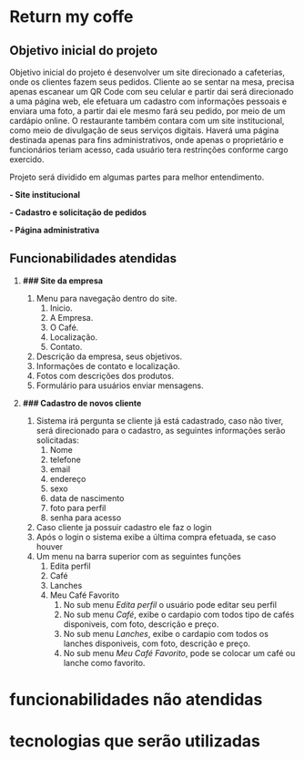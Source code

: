 # Return my coffe

## Objetivo inicial do projeto

Objetivo inicial do projeto é desenvolver um site direcionado a cafeterias, onde os clientes fazem seus pedidos.
Cliente ao se sentar na mesa, precisa apenas escanear um QR Code com seu celular e partir dai será direcionado a uma página web, ele efetuara um cadastro com informações pessoais e enviara uma foto, a partir dai ele mesmo fará seu pedido, por meio de um cardápio online.
O restaurante também contara com um site institucional, como meio de divulgação de seus serviços digitais.
Haverá uma página destinada apenas para fins administrativos, onde apenas o proprietário e funcionários teriam acesso, cada usuário tera restrinções conforme cargo exercido.

Projeto será dividido em algumas partes para melhor entendimento.

**- Site institucional**

**- Cadastro e solicitação de pedidos**

**- Página administrativa**

## Funcionabilidades atendidas

1. **### Site da empresa**
   1. Menu para navegação dentro do site.
      1. Inicio.
      2. A Empresa.
      3. O Café.
      4. Localização.
      5. Contato.
   2. Descrição da empresa, seus objetivos.
   3. Informações de contato  e localização.
   4. Fotos com descrições dos produtos.
   5. Formulário para usuários enviar mensagens.

2. **### Cadastro de novos cliente**
   1. Sistema irá pergunta se cliente já está cadastrado, caso não tiver, será direcionado para o cadastro, as seguintes informações serão solicitadas:
      1. Nome
      2. telefone
      3. email
      4. endereço
      5. sexo
      6. data de nascimento
      7. foto para perfil
      8. senha para acesso
   2. Caso cliente ja possuir cadastro ele faz o login
   3. Após o login o sistema exibe a última compra efetuada, se caso houver
   4. Um menu na barra superior com as seguintes funções
      1. Edita perfil
      2. Café
      3. Lanches
      4. Meu Café Favorito
         1. No sub menu *Edita perfil* o usuário pode editar seu perfil
         2. No sub menu *Café*, exibe o cardapio com todos tipo de cafés disponiveis, com foto, descrição e preço.
         3. No sub menu *Lanches*, exibe o cardapio com todos os lanches disponiveis, com foto, descrição e preço.
         4. No sub menu *Meu Café Favorito*, pode se colocar um café ou lanche como favorito.
   
# funcionabilidades não atendidas

# tecnologias que serão utilizadas
